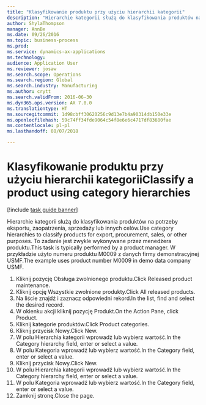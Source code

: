 ```yaml
--- 
title: "Klasyfikowanie produktu przy użyciu hierarchii kategorii"
description: "Hierarchie kategorii służą do klasyfikowania produktów na potrzeby eksportu, zaopatrzenia, sprzedaży lub innych celów."
author: ShylaThompson
manager: AnnBe
ms.date: 09/26/2016
ms.topic: business-process
ms.prod: 
ms.service: dynamics-ax-applications
ms.technology: 
audience: Application User
ms.reviewer: josaw
ms.search.scope: Operations
ms.search.region: Global
ms.search.industry: Manufacturing
ms.author: crytt
ms.search.validFrom: 2016-06-30
ms.dyn365.ops.version: AX 7.0.0
ms.translationtype: HT
ms.sourcegitcommit: 1d98cbff30620256c9d13e7b4a90314db150e33e
ms.openlocfilehash: 59c74ff34fde9064c54f8e6e6c4717df83680fae
ms.contentlocale: pl-pl
ms.lasthandoff: 08/07/2018

---
```

# <a name="classify-a-product-using-category-hierarchies"></a><span data-ttu-id="8a17d-103">Klasyfikowanie produktu przy użyciu hierarchii kategorii</span><span class="sxs-lookup"><span data-stu-id="8a17d-103">Classify a product using category hierarchies</span></span>

[!include [task guide banner](../../includes/task-guide-banner.md)]

<span data-ttu-id="8a17d-104">Hierarchie kategorii służą do klasyfikowania produktów na potrzeby eksportu, zaopatrzenia, sprzedaży lub innych celów.</span><span class="sxs-lookup"><span data-stu-id="8a17d-104">Use category hierarchies to classify products for export, procurement, sales, or other purposes.</span></span> <span data-ttu-id="8a17d-105">To zadanie jest zwykle wykonywane przez menedżera produktu.</span><span class="sxs-lookup"><span data-stu-id="8a17d-105">This task is typically performed by a product manager.</span></span> <span data-ttu-id="8a17d-106">W przykładzie użyto numeru produktu M0009 z danych firmy demonstracyjnej USMF.</span><span class="sxs-lookup"><span data-stu-id="8a17d-106">The example uses product number M0009 in demo data company USMF.</span></span>

1. <span data-ttu-id="8a17d-107">Kliknij pozycję Obsługa zwolnionego produktu.</span><span class="sxs-lookup"><span data-stu-id="8a17d-107">Click Released product maintenance.</span></span>
2. <span data-ttu-id="8a17d-108">Kliknij opcję Wszystkie zwolnione produkty.</span><span class="sxs-lookup"><span data-stu-id="8a17d-108">Click All released products.</span></span>
3. <span data-ttu-id="8a17d-109">Na liście znajdź i zaznacz odpowiedni rekord.</span><span class="sxs-lookup"><span data-stu-id="8a17d-109">In the list, find and select the desired record.</span></span>
4. <span data-ttu-id="8a17d-110">W okienku akcji kliknij pozycję Produkt.</span><span class="sxs-lookup"><span data-stu-id="8a17d-110">On the Action Pane, click Product.</span></span>
5. <span data-ttu-id="8a17d-111">Kliknij kategorie produktów.</span><span class="sxs-lookup"><span data-stu-id="8a17d-111">Click Product categories.</span></span>
6. <span data-ttu-id="8a17d-112">Kliknij przycisk Nowy.</span><span class="sxs-lookup"><span data-stu-id="8a17d-112">Click New.</span></span>
7. <span data-ttu-id="8a17d-113">W polu Hierarchia kategorii wprowadź lub wybierz wartość.</span><span class="sxs-lookup"><span data-stu-id="8a17d-113">In the Category hierarchy field, enter or select a value.</span></span>
8. <span data-ttu-id="8a17d-114">W polu Kategoria wprowadź lub wybierz wartość.</span><span class="sxs-lookup"><span data-stu-id="8a17d-114">In the Category field, enter or select a value.</span></span>
9. <span data-ttu-id="8a17d-115">Kliknij przycisk Nowy.</span><span class="sxs-lookup"><span data-stu-id="8a17d-115">Click New.</span></span>
10. <span data-ttu-id="8a17d-116">W polu Hierarchia kategorii wprowadź lub wybierz wartość.</span><span class="sxs-lookup"><span data-stu-id="8a17d-116">In the Category hierarchy field, enter or select a value.</span></span>
11. <span data-ttu-id="8a17d-117">W polu Kategoria wprowadź lub wybierz wartość.</span><span class="sxs-lookup"><span data-stu-id="8a17d-117">In the Category field, enter or select a value.</span></span>
12. <span data-ttu-id="8a17d-118">Zamknij stronę.</span><span class="sxs-lookup"><span data-stu-id="8a17d-118">Close the page.</span></span>



